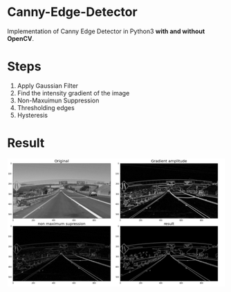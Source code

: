 # Canny-Edge-Detector
Implementation of Canny Edge Detector in Python3 **with and without OpenCV**.

# Steps
1. Apply Gaussian Filter
2. Find the intensity gradient of the image
3. Non-Maxuimun Suppression
4. Thresholding edges
5. Hysteresis

# Result

![](./demo.jpg)
